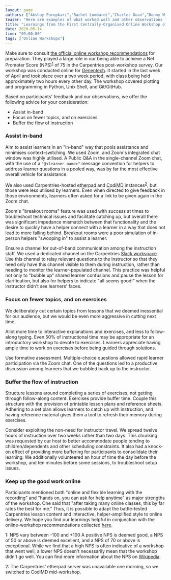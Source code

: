 ```yaml
---
layout: page
authors: ["Akshay Paropkari","Rachel Lombardi","Charles Guan","Donny Winston"]
teaser: "Here are examples of what worked well and other observations from our workshop held in the last week of April"
title: "Learnings from the First Centrally-Organised Online Workshop of 2020"
date: 2020-05-14
time: "09:00:00"
tags: ["Online Workshops"]
---
```


Make sure to consult [the official online workshop recommendations](https://carpentries.org/online-workshop-recommendations/) for preparation. They played a large role in our being able to achieve a Net Promoter Score (NPS)<sup>[1](#netpromoterscore)</sup> of 75 in the Carpentries post-workshop survey. Our workshop was conducted online for [Genentech](https://www.gene.com). It started in the last week of April and took place over a two week period, with class being held approximately two hours every other day. The workshop covered plotting and programming in Python, Unix Shell, and Git/GitHub.

Based on participants' feedback and our observations, we offer the following advice for your consideration:
- Assist in-band
- Focus on fewer topics, and on exercises
- Buffer the flow of instruction

### Assist in-band

Aim to assist learners in an "in-band" way that pools assistance and minimises context-switching. We used Zoom, and Zoom's integrated chat window was highly utilised. A Public Q&A in the single-channel Zoom chat, with the use of a `"@<learner name>"` message convention for helpers to address learner questions in a pooled way, was by far the most effective overall vehicle for assistance.

We also used Carpentries-hosted [etherpad](https://pad.carpentries.org/) and [CodiMD](https://codimd.carpentries.org/) instances<sup>[2](#codimd)</sup>, but those were less utilised by learners. Even when directed to give feedback in those environments, learners often asked for a link to be given again in the Zoom chat.

Zoom's "breakout rooms" feature was used with success at times to troubleshoot technical issues and facilitate catching up, but overall there was significant impedance mismatch between that functionality and the desire to quickly have a helper connect with a learner in a way that does not lead to more falling behind. Breakout rooms were a poor simulation of in-person helpers "swooping in" to assist a learner.

Ensure a channel for out-of-band communication among the instruction staff. We used a dedicated channel on the Carpentries [Slack workspace](https://swcarpentry.slack.com). Use this channel to relay relevant questions to the instructor so that they need only have this channel visible to them during instruction, rather than needing to monitor the learner-populated channel. This practice was helpful not only to "bubble up" shared learner confusions and pause the lesson for clarification, but also for helpers to indicate "all seems good!" when the instructor didn't see learners' faces.

### Focus on fewer topics, and on exercises

We deliberately cut certain topics from lessons that we deemed inessential for our audience, but we would be even more aggressive in cutting next time.

Allot more time to interactive explanations and exercises, and less to follow-along typing. Even 50% of instructional time may be appropriate for an introductory workshop to devote to exercises. Learners appreciate having ample time to work on exercises before being guided through solutions.

Use formative assessment. Multiple-choice questions allowed rapid learner participation via the Zoom chat. One of the questions led to a productive discussion among learners that we bubbled back up to the instructor.

### Buffer the flow of instruction

Structure lessons around completing a series of exercises, not getting through follow-along content. Exercises provide buffer time. Couple this structure with the provision of printable lesson plans and reference sheets. Adhering to a set plan allows learners to catch up with instruction, and having reference material gives them a tool to refresh their memory during exercises.

Consider exploiting the non-need for instructor travel. We spread twelve hours of instruction over two weeks rather than two days. This chunking was requested by our host to better accommodate people tending to children/dependents and other scheduling constraints. It also had a knock-on effect of providing more buffering for participants to consolidate their learning. We additionally volunteered an hour of time the day before the workshop, and ten minutes before some sessions, to troubleshoot setup issues.

### Keep up the good work online

Participants mentioned both "online and flexible learning with the recording" and "hands on, you can ask for help anytime" as major strengths of the workshop. One said that "after taking many online classes, this by far rates the best for me." Thus, it is possible to adapt the battle-tested Carpentries lesson content and interactive, helper-amplified style to online delivery. We hope you find our learnings helpful in conjunction with the online-workshop recommendations collected [here](https://carpentries.org/online-workshop-recommendations/).


<a name="netpromoterscore">1</a>: NPS vary between -100 and +100 A positive NPS is deemed good, a NPS of 50 or above is deemed excellent, and a NPS of 70 or above is exceptional. While we find that a high NPS is often indicative of a workshop that went well, a lower NPS doesn't necessarily mean that the workshop didn't go well. You can find more information about the NPS on [Wikipedia](https://en.wikipedia.org/wiki/Net_Promoter).

<a name="codimd">2</a>: The Carpentries' etherpad server was unavailable one morning, so we switched to CodiMD mid-workshop.
